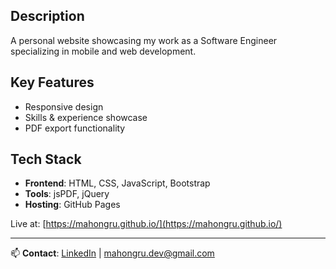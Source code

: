 ## Description

A personal website showcasing my work as a Software Engineer specializing in mobile and web development.

## Key Features

- Responsive design
- Skills & experience showcase
- PDF export functionality

## Tech Stack

- **Frontend**: HTML, CSS, JavaScript, Bootstrap
- **Tools**: jsPDF, jQuery
- **Hosting**: GitHub Pages

Live at: [https://mahongru.github.io/](https://mahongru.github.io/)

---

📫 **Contact**: [LinkedIn](https://linkedin.com/in/mahongru) | mahongru.dev@gmail.com
